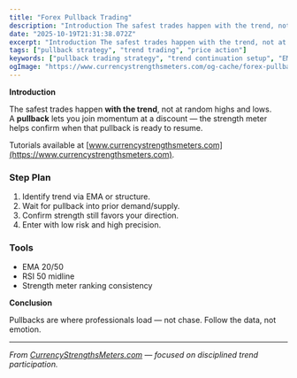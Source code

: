 ```yaml
---
title: "Forex Pullback Trading"
description: "Introduction The safest trades happen with the trend, not at random highs and lows..."
date: "2025-10-19T21:31:38.072Z"
excerpt: "Introduction The safest trades happen with the trend, not at random highs and lows. A pullback lets you join momentum at a discount — the strength meter helps confirm when that pullback is ready to resume. Tutorials available at [www.currencystrengthsmeters.com](https://www.currencystrengthsmeters.com). Step Plan 1. Identify trend via EMA or structure. 2...."
tags: ["pullback strategy", "trend trading", "price action"]
keywords: ["pullback trading strategy", "trend continuation setup", "EMA pullback entry", "forex retracement plan", "currency strength pullbacks"]
ogImage: "https://www.currencystrengthsmeters.com/og-cache/forex-pullback-trading.jpg"
---
```

**Introduction**

The safest trades happen **with the trend**, not at random highs and lows.  
A **pullback** lets you join momentum at a discount — the strength meter helps confirm when that pullback is ready to resume.

Tutorials available at [www.currencystrengthsmeters.com](https://www.currencystrengthsmeters.com).

### Step Plan

1. Identify trend via EMA or structure.  
2. Wait for pullback into prior demand/supply.  
3. Confirm strength still favors your direction.  
4. Enter with low risk and high precision.

### Tools

- EMA 20/50  
- RSI 50 midline  
- Strength meter ranking consistency

**Conclusion**

Pullbacks are where professionals load — not chase. Follow the data, not emotion.

---

*From [CurrencyStrengthsMeters.com](https://www.currencystrengthsmeters.com) — focused on disciplined trend participation.*
